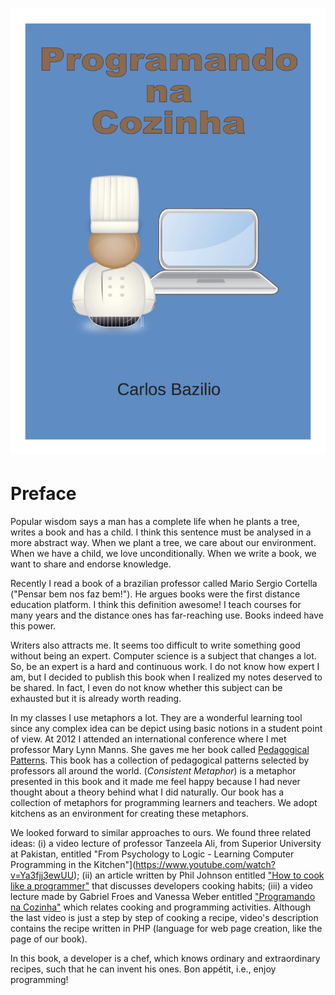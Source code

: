 # ![](/cover.jpg)

# Preface

Popular wisdom says a man has a complete life when he plants a tree, writes a book and has a child. I think this sentence must be analysed in a more abstract way. When we plant a tree, we care about our environment. When we have a child, we love unconditionally. When we write a book, we want to share and endorse knowledge.

Recently I read a book of a brazilian professor called Mario Sergio Cortella ("Pensar bem nos faz bem!"). He argues books were the first distance education platform. I think this definition awesome! I teach courses for many years and the distance ones has far-reaching use. Books indeed have this power.

Writers also attracts me. It seems too difficult to write something good without being an expert. Computer science is a subject that changes a lot. So, be an expert is a hard and continuous work. I do not know how expert I am, but I decided to publish this book when I realized my notes deserved to be shared. In fact, I even do not know whether this subject can be exhausted but it is already worth reading.

In my classes I use metaphors a lot. They are a wonderful learning tool since any complex idea can be depict using basic notions in a student point of view. At 2012 I attended an international conference where I met professor Mary Lynn Manns. She gaves me her book called [Pedagogical Patterns](http://www.pedagogicalpatterns.org "Title"). This book has a collection of pedagogical patterns selected by professors all around the world. (*Consistent Metaphor*) is a metaphor presented in this book and it made me feel happy because I had never thought about a theory behind what I did naturally. Our book has a collection of metaphors for programming learners and teachers. We adopt kitchens as an environment for creating these metaphors.

We looked forward to similar approaches to ours. We found three related ideas: (i) a video lecture of professor Tanzeela Ali, from Superior University at Pakistan, entitled "From Psychology to Logic - Learning Computer Programming in the Kitchen"](https://www.youtube.com/watch?v=Ya3fjj3ewUU); (ii) an article written by Phil Johnson entitled ["How to cook like a programmer"](http://www.itworld.com/article/2694941/virtualization/how-to-cook-like-a-programmer.html) that discusses developers cooking habits; (iii) a video lecture made by Gabriel Froes and Vanessa Weber entitled ["Programando na Cozinha"](http://codigofonte.uol.com.br/videos/programando-na-cozinha-vlog-10) which relates cooking and programming activities. Although the last video is just a step by step of cooking a recipe, video's description contains the recipe written in PHP (language for web page creation, like the page of our book). 

In this book, a developer is a chef, which knows ordinary and extraordinary recipes, such that he can invent his ones. Bon appétit, i.e., enjoy programming!
